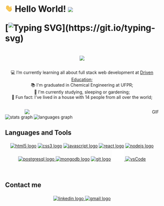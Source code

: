 <h1 align="left"><img width="25" src="https://github.com/tissyane/tissyane/blob/main/Hi.gif" /> Hello World! <img width="25" src="https://acegif.com/wp-content/gifs/globe-2.gif" />
<br>

  [![Typing SVG](https://readme-typing-svg.herokuapp.com?color=008000&size=35&center=true&vCenter=true&width=1000&height=70&lines=I'm+Tissyane;Full+Stack+Web+Developer;Welcome+to+my+GitHub+profile!)](https://git.io/typing-svg)
  
<div align="center"><img align="center"height="60" src="https://media0.giphy.com/media/L8K62iTDkzGX6/giphy.gif"  /></div>
</h1> 


###

<p align="center">
💻 I’m currently learning all about full stack web development at <a target="_blank" href="https://www.linkedin.com/school/driven-education">Driven Education</a>;<br>
📚 I'm graduated in Chemical Engineering at UFPR;<br>
🌱 I'm currently studying, sleeping or gardening;<br>
🎲 Fun fact: I've lived in a house with 14 people from all over the world;<br>
<br>


<div>
<div align="right"> 
<img align="right" alt="GIF" src="https://github.com/arsentieva/arsentieva/blob/main/code.gif?raw=true" width="440"/>
</div>

<div align="left" > 
<img style="width:400px" src="https://github-readme-stats.vercel.app/api?hide_title=false&hide_rank=false&show_icons=true&include_all_commits=true&count_private=true&disable_animations=false&theme=tokyonight&locale=en&hide_border=false&username=tissyane" alt="stats graph"  heigth="150px"/>
<img style="width:400px" src="https://github-readme-stats.vercel.app/api/top-langs?locale=en&hide_title=false&layout=compact&langs_count=5&theme=tokyonight&hide_border=false&username=tissyane" alt="languages graph" heigth="150px" />
</div>
</div>


<h2 align="left">Languages and Tools</h2>

###

<div align="center">
<a href="https://developer.mozilla.org/pt-BR/docs/Web/HTML" target="_blank" rel="noreferrer"><img src="https://cdn.jsdelivr.net/gh/devicons/devicon/icons/html5/html5-original.svg" height="40" width="52" alt="html5 logo"  /></a>
<a href="https://developer.mozilla.org/pt-BR/docs/Web/CSS" target="_blank" rel="noreferrer"><img src="https://cdn.jsdelivr.net/gh/devicons/devicon/icons/css3/css3-original.svg" height="40" width="52" alt="css3 logo"  /></a>
<a href="https://developer.mozilla.org/en-US/docs/Web/JavaScript" target="_blank" rel="noreferrer"><img src="https://cdn.jsdelivr.net/gh/devicons/devicon/icons/javascript/javascript-original.svg" height="40" width="52" alt="javascript logo"  /></a>
<a href="https://pt-br.reactjs.org/" target="_blank" rel="noreferrer"><img src="https://cdn.jsdelivr.net/gh/devicons/devicon/icons/react/react-original.svg" height="40" width="52" alt="react logo"  /></a>
<a href="https://nodejs.org/" target="_blank" rel="noreferrer"><img src="https://cdn.jsdelivr.net/gh/devicons/devicon/icons/nodejs/nodejs-original.svg" height="40" width="52" alt="nodejs logo"  />
<a href="https://www.postgresql.org/" target="_blank" rel="noreferrer"> <img src="https://cdn.jsdelivr.net/gh/devicons/devicon/icons/postgresql/postgresql-original.svg" height="40" width="52" alt="postgresql logo"  /> </a>
<a href="https://www.mongodb.com/" target="_blank" rel="noreferrer"><img src="https://cdn.jsdelivr.net/gh/devicons/devicon/icons/mongodb/mongodb-original.svg" height="40" width="50" alt="mongodb logo"  /></a>
<a href="https://git-scm.com/" target="_blank" rel="noreferrer"> <img src="https://cdn.jsdelivr.net/gh/devicons/devicon/icons/git/git-original.svg" height="40" width="52" alt="git logo"  /></a>  
<a href="https://github.com/" target="_blank" rel="noreferrer"><img src="https://github.com/tissyane/tissyane/blob/main/GitHub-LightIcon.png" height="40" width="40" alt="github logo"  />
<a href="https://code.visualstudio.com/" target="_blank" rel="noreferrer"> <img src="https://camo.githubusercontent.com/5fa137d222dde7b69acd22c6572a065ce3656e6ffa1f5e88c1b5c7a935af3cc6/68747470733a2f2f63646e2e6a7364656c6976722e6e65742f67682f64657669636f6e732f64657669636f6e2f69636f6e732f7673636f64652f7673636f64652d6f726967696e616c2e737667" alt="vsCode" width="52" height="40"/> </a>
  
 </div>
<br>
<br>

<h2 align="left">Contact me</h2>


###

<div align="center">
  <a target="_blank" href="https://www.linkedin.com/in/tissyane/" target="_blank">
    <img src="https://raw.githubusercontent.com/maurodesouza/profile-readme-generator/master/src/assets/icons/social/linkedin/default.svg" width="52" height="40" alt="linkedin logo"  />
  </a>
  <a target="_blank" href="mailto:tissyane@gmail.com" target="_blank">
    <img src="https://raw.githubusercontent.com/maurodesouza/profile-readme-generator/master/src/assets/icons/social/gmail/default.svg" width="52" height="40" alt="gmail logo"  />
  </a>
   
</div>

###


 

